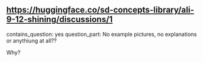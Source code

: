 ## https://huggingface.co/sd-concepts-library/ali-9-12-shining/discussions/1

contains_question: yes
question_part: No example pictures, no explanations or anythiung at all??

Why?